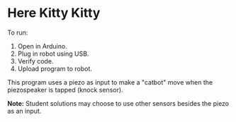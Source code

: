 # Here Kitty Kitty

To run:

1. Open in Arduino.
1. Plug in robot using USB.
1. Verify code.
1. Upload program to robot.

This program uses a piezo as input to make a "catbot" move when the piezospeaker is tapped (knock sensor).

**Note:** Student solutions may choose to use other sensors besides the piezo as an input.
